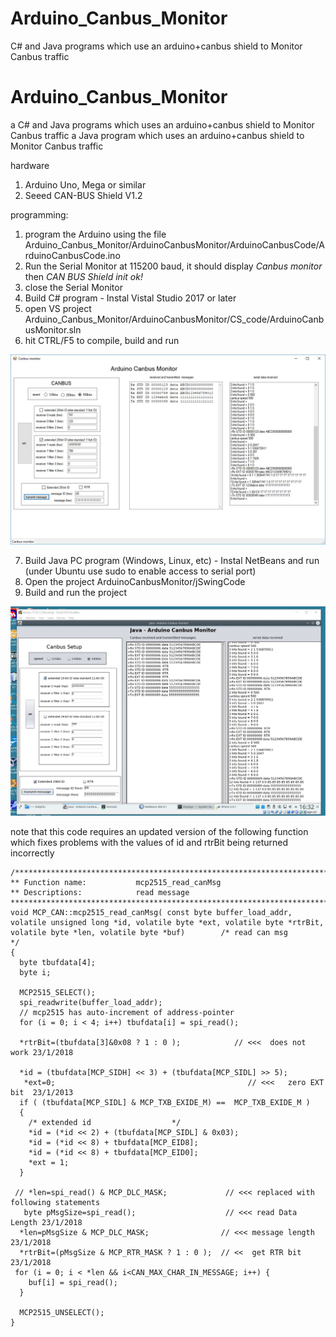 # Arduino_Canbus_Monitor
C# and Java programs which use an arduino+canbus shield to Monitor Canbus traffic
# Arduino_Canbus_Monitor
a C# and Java programs which uses an arduino+canbus shield to Monitor Canbus traffic
a Java program which uses an arduino+canbus shield to Monitor Canbus traffic

hardware
1.  Arduino Uno, Mega or similar
2.  Seeed CAN-BUS Shield V1.2 

programming:
1. program the Arduino using the file Arduino_Canbus_Monitor/ArduinoCanbusMonitor/ArduinoCanbusCode/ArduinoCanbusCode.ino 
2. Run the Serial Monitor at 115200 baud, it should display *Canbus monitor* then *CAN BUS Shield init ok!*
3. close the Serial Monitor
4.  Build C# program - Instal Vistal Studio 2017 or later
5.  open VS project Arduino_Canbus_Monitor/ArduinoCanbusMonitor/CS_code/ArduinoCanbusMonitor.sln
6.  hit CTRL/F5 to compile, build and run 

![C# Canbus monitor](ArduinoCanbusMinitor.jpg)

7. Build Java PC program (Windows, Linux, etc) - Instal NetBeans and run (under Ubuntu use sudo to enable access to serial port)
8. Open the project ArduinoCanbusMonitor/jSwingCode
9. Build and run the project 

![Java Canbus monitor](Linux_Java.jpg)

note that this code requires an updated version of the following function which fixes problems with the values of id and rtrBit being returned incorrectly
```
/*********************************************************************************************************
** Function name:           mcp2515_read_canMsg
** Descriptions:            read message
*********************************************************************************************************/
void MCP_CAN::mcp2515_read_canMsg( const byte buffer_load_addr, volatile unsigned long *id, volatile byte *ext, volatile byte *rtrBit, volatile byte *len, volatile byte *buf)        /* read can msg                 */
{
  byte tbufdata[4];
  byte i;

  MCP2515_SELECT();
  spi_readwrite(buffer_load_addr);
  // mcp2515 has auto-increment of address-pointer
  for (i = 0; i < 4; i++) tbufdata[i] = spi_read();

  *rtrBit=(tbufdata[3]&0x08 ? 1 : 0 );            // <<<  does not work 23/1/2018

  *id = (tbufdata[MCP_SIDH] << 3) + (tbufdata[MCP_SIDL] >> 5);
   *ext=0;                                           // <<<   zero EXT bit  23/1/2013
  if ( (tbufdata[MCP_SIDL] & MCP_TXB_EXIDE_M) ==  MCP_TXB_EXIDE_M )
  {
    /* extended id                  */
    *id = (*id << 2) + (tbufdata[MCP_SIDL] & 0x03);
    *id = (*id << 8) + tbufdata[MCP_EID8];
    *id = (*id << 8) + tbufdata[MCP_EID0];
    *ext = 1;
  }

 // *len=spi_read() & MCP_DLC_MASK;             // <<< replaced with following statements
   byte pMsgSize=spi_read();                    // <<< read Data Length 23/1/2018
  *len=pMsgSize & MCP_DLC_MASK;                // <<< message length 23/1/2018
  *rtrBit=(pMsgSize & MCP_RTR_MASK ? 1 : 0 );  // <<  get RTR bit  23/1/2018
 for (i = 0; i < *len && i<CAN_MAX_CHAR_IN_MESSAGE; i++) {
    buf[i] = spi_read();
  }

  MCP2515_UNSELECT();
}
```
